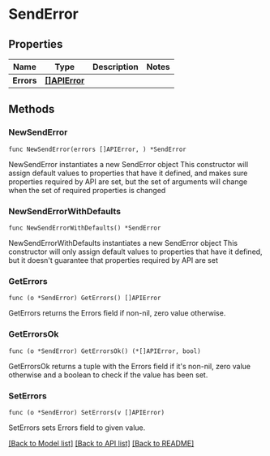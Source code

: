 # SendError

## Properties

Name | Type | Description | Notes
------------ | ------------- | ------------- | -------------
**Errors** | [**[]APIError**](APIError.md) |  | 

## Methods

### NewSendError

`func NewSendError(errors []APIError, ) *SendError`

NewSendError instantiates a new SendError object
This constructor will assign default values to properties that have it defined,
and makes sure properties required by API are set, but the set of arguments
will change when the set of required properties is changed

### NewSendErrorWithDefaults

`func NewSendErrorWithDefaults() *SendError`

NewSendErrorWithDefaults instantiates a new SendError object
This constructor will only assign default values to properties that have it defined,
but it doesn't guarantee that properties required by API are set

### GetErrors

`func (o *SendError) GetErrors() []APIError`

GetErrors returns the Errors field if non-nil, zero value otherwise.

### GetErrorsOk

`func (o *SendError) GetErrorsOk() (*[]APIError, bool)`

GetErrorsOk returns a tuple with the Errors field if it's non-nil, zero value otherwise
and a boolean to check if the value has been set.

### SetErrors

`func (o *SendError) SetErrors(v []APIError)`

SetErrors sets Errors field to given value.



[[Back to Model list]](../README.md#documentation-for-models) [[Back to API list]](../README.md#documentation-for-api-endpoints) [[Back to README]](../README.md)


